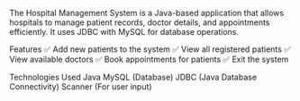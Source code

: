 The Hospital Management System is a Java-based application that allows hospitals to manage patient records, doctor details, and appointments efficiently. It uses JDBC with MySQL for database operations.

Features
✅ Add new patients to the system
✅ View all registered patients
✅ View available doctors
✅ Book appointments for patients
✅ Exit the system

Technologies Used
Java
MySQL (Database)
JDBC (Java Database Connectivity)
Scanner (For user input)
